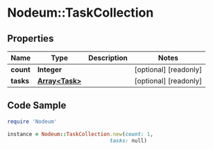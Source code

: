 # Nodeum::TaskCollection

## Properties

Name | Type | Description | Notes
------------ | ------------- | ------------- | -------------
**count** | **Integer** |  | [optional] [readonly] 
**tasks** | [**Array&lt;Task&gt;**](Task.md) |  | [optional] [readonly] 

## Code Sample

```ruby
require 'Nodeum'

instance = Nodeum::TaskCollection.new(count: 1,
                                 tasks: null)
```


